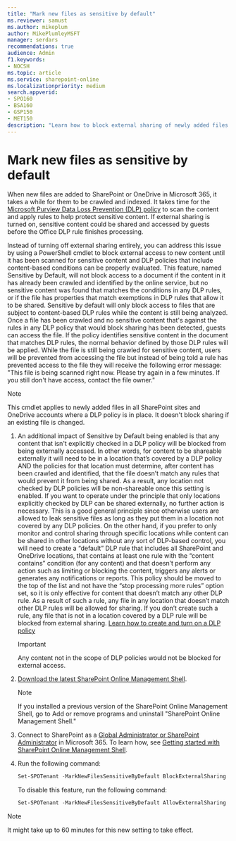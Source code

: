 ```yaml
---
title: "Mark new files as sensitive by default"
ms.reviewer: samust
ms.author: mikeplum
author: MikePlumleyMSFT
manager: serdars
recommendations: true
audience: Admin
f1.keywords:
- NOCSH
ms.topic: article
ms.service: sharepoint-online
ms.localizationpriority: medium
search.appverid:
- SPO160
- BSA160
- GSP150
- MET150
description: "Learn how to block external sharing of newly added files."
---
```


# Mark new files as sensitive by default

When new files are added to SharePoint or OneDrive in Microsoft 365, it takes a while for them to be crawled and indexed. It takes time for the [Microsoft Purview Data Loss Prevention (DLP) policy](/microsoft-365/compliance/dlp-learn-about-dlp) to scan the content and apply rules to help protect sensitive content. If external sharing is turned on, sensitive content could be shared and accessed by guests before the Office DLP rule finishes processing.

Instead of turning off external sharing entirely, you can address this issue by using a PowerShell cmdlet to block external access to new content until it has been scanned for sensitive content and DLP policies that include content-based conditions can be properly evaluated. This feature, named Sensitive by Default, will not block access to a document if the content in it has already been crawled and identified by the online service, but no sensitive content was found that matches the conditions in any DLP rules, or if the file has properties that match exemptions in DLP rules that allow it to be shared. Sensitive by default will only block access to files that are subject to content-based DLP rules while the content is still being analyzed. Once a file has been crawled and no sensitive content that's against the rules in any DLP policy that would block sharing has been detected, guests can access the file. If the policy identifies sensitive content in the document that matches DLP rules, the normal behavior defined by those DLP rules will be applied. While the file is still being crawled for sensitive content, users will be prevented from accessing the file but instead of being told a rule has prevented access to the file they will receive the following error message: "This file is being scanned right now. Please try again in a few minutes. If you still don't have access, contact the file owner."

> [!NOTE]
> This cmdlet applies to newly added files in all SharePoint sites and OneDrive accounts where a DLP policy is in place. It doesn't block sharing if an existing file is changed.

1. An additional impact of Sensitive by Default being enabled is that any content that isn't explicitly checked in a DLP policy will be blocked from being externally accessed. In other words, for content to be shareable externally it will need to be in a location that’s covered by a DLP policy AND the policies for that location must determine, after content has been crawled and identified, that the file doesn’t match any rules that would prevent it from being shared. As a result, any location not checked by DLP policies will be non-shareable once this setting is enabled. If you want to operate under the principle that only locations explicitly checked by DLP can be shared externally, no further action is necessary. This is a good general principle since otherwise users are allowed to leak sensitive files as long as they put them in a location not covered by any DLP policies. On the other hand, if you prefer to only monitor and control sharing through specific locations while content can be shared in other locations without any sort of DLP-based control, you will need to create a “default” DLP rule that includes all SharePoint and OneDrive locations, that contains at least one rule with the “content contains” condition (for any content) and that doesn’t perform any action such as limiting or blocking the content, triggers any alerts or generates any notifications or reports. This policy should be moved to the top of the list and not have the “stop processing more rules” option set, so it is only effective for content that doesn’t match any other DLP rule. As a result of such a rule, any file in any location that doesn’t match other DLP rules will be allowed for sharing. If you don’t create such a rule, any file that is not in a location covered by a DLP rule will be blocked from external sharing. [Learn how to create and turn on a DLP policy](/microsoft-365/compliance/create-test-tune-dlp-policy)

    > [!IMPORTANT]
    > Any content not in the scope of DLP policies would not be blocked for external access.

2. [Download the latest SharePoint Online Management Shell](https://go.microsoft.com/fwlink/p/?LinkId=255251).

    > [!NOTE]
    > If you installed a previous version of the SharePoint Online Management Shell, go to Add or remove programs and uninstall "SharePoint Online Management Shell."

3. Connect to SharePoint as a [Global Administrator or SharePoint Administrator](./sharepoint-admin-role.md) in Microsoft 365. To learn how, see [Getting started with SharePoint Online Management Shell](/powershell/sharepoint/sharepoint-online/connect-sharepoint-online).

4. Run the following command:
  
    ```PowerShell
    Set-SPOTenant -MarkNewFilesSensitiveByDefault BlockExternalSharing 
    ```

    To disable this feature, run the following command:

    ```powershell
    Set-SPOTenant -MarkNewFilesSensitiveByDefault AllowExternalSharing
    ```

> [!NOTE]
> It might take up to 60 minutes for this new setting to take effect.

